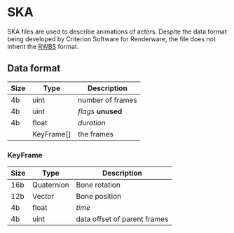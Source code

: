 # SKA
SKA files are used to describe animations of actors. Despite the data format being developed by Criterion Software for Renderware, the file does not inherit the [RWBS](./RWBS/index.md) format.

## Data format

| Size | Type | Description |
|------|------|-------------|
|  4b  | uint | number of frames
|  4b  | uint | _flags_ __unused__
|  4b  |float | _duration_
|      |KeyFrame[]| the frames

### KeyFrame

| Size | Type | Description |
|------|------|-------------|
| 16b  |Quaternion|Bone rotation
| 12b  |Vector|Bone position
|  4b  |float | _time_
|  4b  | uint | data offset of parent frames
